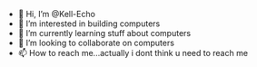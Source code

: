 - 👋 Hi, I’m @Kell-Echo
- 👀 I’m interested in building computers
- 🌱 I’m currently learning stuff about computers
- 💞️ I’m looking to collaborate on computers
- 📫 How to reach me...actually i dont think u need to reach me

<!---
Kell-Echo/Kell-Echo is a ✨ special ✨ repository because its `README.md` (this file) appears on your GitHub profile.
You can click the Preview link to take a look at your changes.
--->
